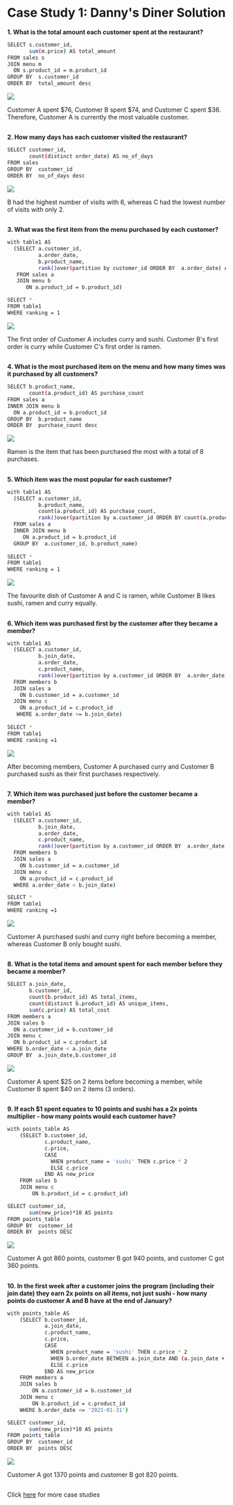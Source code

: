 
# Case Study 1: Danny's Diner Solution

**1. What is the total amount each customer spent at the restaurant?**
```bash
SELECT s.customer_id,
       sum(m.price) AS total_amount
FROM sales s
JOIN menu m
  ON s.product_id = m.product_id
GROUP BY  s.customer_id
ORDER BY  total_amount desc
```

![](https://github.com/MandarSawant18/SQL_Projects/blob/main/Data%20with%20Danny%20SQL%20Challenge/Case%20Study%201%20-%20Danny's%20Diner/Screenshots/Q1.png?raw=true)

Customer A spent $76, Customer B spent $74, and Customer C spent $36. Therefore, Customer A is currently the most valuable customer.
## 
**2. How many days has each customer visited the restaurant?**
```bash
SELECT customer_id,
       count(distinct order_date) AS no_of_days
FROM sales
GROUP BY  customer_id
ORDER BY  no_of_days desc
```

![](https://github.com/MandarSawant18/SQL_Projects/blob/main/Data%20with%20Danny%20SQL%20Challenge/Case%20Study%201%20-%20Danny's%20Diner/Screenshots/Q2.png?raw=true)

B had the highest number of visits with 6, whereas C had the lowest number of visits with only 2.
## 

**3. What was the first item from the menu purchased by each customer?**
```bash
with table1 AS 
  (SELECT a.customer_id,
          a.order_date,
          b.product_name,
          rank()over(partition by customer_id ORDER BY  a.order_date) AS ranking
   FROM sales a
   JOIN menu b
      ON a.product_id = b.product_id)

SELECT *
FROM table1
WHERE ranking = 1
```

![](https://github.com/MandarSawant18/SQL_Projects/blob/main/Data%20with%20Danny%20SQL%20Challenge/Case%20Study%201%20-%20Danny's%20Diner/Screenshots/Q3.png?raw=true)

The first order of Customer A includes curry and sushi. Customer B's first order is curry while Customer C's first order is ramen.
## 
**4. What is the most purchased item on the menu and how many times was it purchased by all customers?**
```bash
SELECT b.product_name,
       count(a.product_id) AS purchase_count
FROM sales a
INNER JOIN menu b
  ON a.product_id = b.product_id
GROUP BY  b.product_name
ORDER BY  purchase_count desc
```

![](https://github.com/MandarSawant18/SQL_Projects/blob/main/Data%20with%20Danny%20SQL%20Challenge/Case%20Study%201%20-%20Danny's%20Diner/Screenshots/Q4.png?raw=true)

Ramen is the item that has been purchased the most with a total of 8 purchases.
## 
**5. Which item was the most popular for each customer?**
```bash
with table1 AS 
  (SELECT a.customer_id,
          b.product_name,
          count(a.product_id) AS purchase_count,
          rank()over(partition by a.customer_id ORDER BY count(a.product_id) desc) AS ranking
  FROM sales a
  INNER JOIN menu b
     ON a.product_id = b.product_id
  GROUP BY  a.customer_id, b.product_name)
            
SELECT *
FROM table1
WHERE ranking = 1
```

![](https://github.com/MandarSawant18/SQL_Projects/blob/main/Data%20with%20Danny%20SQL%20Challenge/Case%20Study%201%20-%20Danny's%20Diner/Screenshots/Q5.png?raw=true)

The favourite dish of Customer A and C is ramen, while Customer B likes sushi, ramen and curry equally.
## 
**6. Which item was purchased first by the customer after they became a member?**
```bash
with table1 AS 
  (SELECT a.customer_id,
          b.join_date,
          a.order_date,
          c.product_name,
          rank()over(partition by a.customer_id ORDER BY  a.order_date) AS ranking
  FROM members b
  JOIN sales a
    ON b.customer_id = a.customer_id
  JOIN menu c
    ON a.product_id = c.product_id
   WHERE a.order_date >= b.join_date)
            
SELECT *
FROM table1
WHERE ranking =1
```

![](https://github.com/MandarSawant18/SQL_Projects/blob/main/Data%20with%20Danny%20SQL%20Challenge/Case%20Study%201%20-%20Danny's%20Diner/Screenshots/Q6.png?raw=true)

After becoming members, Customer A purchased curry and Customer B purchased sushi as their first purchases respectively.
## 
**7. Which item was purchased just before the customer became a member?**
```bash
with table1 AS 
  (SELECT a.customer_id,
          b.join_date,
          a.order_date,
          c.product_name,
          rank()over(partition by a.customer_id ORDER BY  a.order_date desc) AS ranking
  FROM members b
  JOIN sales a
    ON b.customer_id = a.customer_id
  JOIN menu c
    ON a.product_id = c.product_id
  WHERE a.order_date < b.join_date)

SELECT *
FROM table1
WHERE ranking =1

```

![](https://github.com/MandarSawant18/SQL_Projects/blob/main/Data%20with%20Danny%20SQL%20Challenge/Case%20Study%201%20-%20Danny's%20Diner/Screenshots/Q7.png?raw=true)

Customer A purchased sushi and curry right before becoming a member, whereas Customer B only bought sushi.
## 
**8. What is the total items and amount spent for each member before they became a member?**
```bash
SELECT a.join_date,
       b.customer_id,
       count(b.product_id) AS total_items,
       count(distinct b.product_id) AS unique_items,
       sum(c.price) AS total_cost
FROM members a
JOIN sales b
  ON a.customer_id = b.customer_id
JOIN menu c
  ON b.product_id = c.product_id
WHERE b.order_date < a.join_date
GROUP BY  a.join_date,b.customer_id
```

![](https://github.com/MandarSawant18/SQL_Projects/blob/main/Data%20with%20Danny%20SQL%20Challenge/Case%20Study%201%20-%20Danny's%20Diner/Screenshots/Q8.png?raw=true)

Customer A spent $25 on 2 items before becoming a member, while Customer B spent $40 on 2 items (3 orders).
## 
**9. If each $1 spent equates to 10 points and sushi has a 2x points multiplier - how many points would each customer have?**
```bash
with points_table AS 
	(SELECT b.customer_id,
		    c.product_name,
		    c.price,
	        CASE
		      WHEN product_name = 'sushi' THEN c.price * 2
		      ELSE c.price
		    END AS new_price
	FROM sales b
	JOIN menu c
		ON b.product_id = c.product_id)	

SELECT customer_id,
	   sum(new_price)*10 AS points
FROM points_table
GROUP BY  customer_id
ORDER BY  points DESC
```

![](https://github.com/MandarSawant18/SQL_Projects/blob/main/Data%20with%20Danny%20SQL%20Challenge/Case%20Study%201%20-%20Danny's%20Diner/Screenshots/Q9.png?raw=true)

Customer A got 860 points, customer B got 940 points, and customer C got 360 points.
## 
**10. In the first week after a customer joins the program (including their join date) they earn 2x points on all items, not just sushi - how many points do customer A and B have at the end of January?**
```bash
with points_table AS 
	(SELECT b.customer_id,
		    a.join_date,
		    c.product_name,
		    c.price,
		    CASE
		      WHEN product_name = 'sushi' THEN c.price * 2
		      WHEN b.order_date BETWEEN a.join_date AND (a.join_date + 6) THEN c.price * 2
		      ELSE c.price
		    END AS new_price
	FROM members a
	JOIN sales b
		ON a.customer_id = b.customer_id
	JOIN menu c
		ON b.product_id = c.product_id
	WHERE b.order_date <= '2021-01-31')

SELECT customer_id,
	   sum(new_price)*10 AS points
FROM points_table
GROUP BY  customer_id
ORDER BY  points DESC
```

![](https://github.com/MandarSawant18/SQL_Projects/blob/main/Data%20with%20Danny%20SQL%20Challenge/Case%20Study%201%20-%20Danny's%20Diner/Screenshots/Q10.png?raw=true)

Customer A got 1370 points and customer B got 820 points.

##
Click [here](https://github.com/MandarSawant18/SQL_Projects/tree/4af383de97d9fa7b402d3dde82391c68ff845298/Data%20with%20Danny%20SQL%20Challenge) for more case studies


